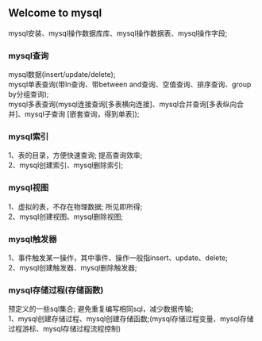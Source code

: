 ## Welcome to mysql
mysql安装、mysql操作数据库库、mysql操作数据表、mysql操作字段;

### mysql查询
mysql数据(insert/update/delete);  
mysql单表查询(带In查询、带between and查询、空值查询、排序查询、group by分组查询);  
mysql多表查询(mysql连接查询[多表横向连接]、mysql合并查询[多表纵向合并]、mysql子查询
[嵌套查询，得到单表]);
  
### mysql索引
1、表的目录，方便快速查询;    提高查询效率;  
2、mysql创建索引、mysql删除索引;
          
### mysql视图
1、虚拟的表，不存在物理数据;  所见即所得;  
2、mysql创建视图、mysql删除视图;
          
### mysql触发器
 1、事件触发某一操作，其中事件、操作一般指insert、update、delete;  
 2、mysql创建触发器、mysql删除触发器;
 
### mysql存储过程(存储函数)
 预定义的一些sql集合;   避免重复编写相同sql，减少数据传输;  
 1、mysql创建存储过程、mysql创建存储函数;(mysql存储过程变量、mysql存储过程游标、mysql存储过程流程控制)
